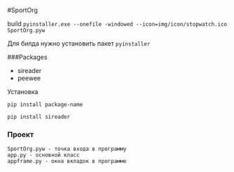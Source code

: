 #SportOrg

build
`pyinstaller.exe --onefile -windowed --icon=img/icon/stopwatch.ico SportOrg.pyw`

Для билда нужно установить пакет `pyinstaller`

###Packages

- sireader
- peewee

Установка
```
pip install package-name

pip install sireader
```


### Проект

```
SportOrg.pyw - точка входа в программу
app.py - основной класс
appframe.py - окна вкладок в программе
```